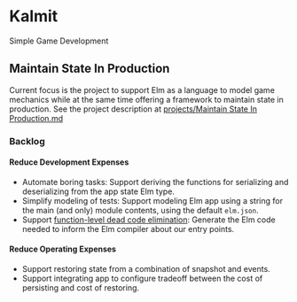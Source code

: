 # Kalmit

Simple Game Development

## Maintain State In Production

Current focus is the project to support Elm as a language to model game mechanics while at the same time offering a framework to maintain state in production. See the project description at [projects/Maintain State In Production.md](projects/Maintain%20State%20In%20Production.md)

### Backlog

#### Reduce Development Expenses

+ Automate boring tasks: Support deriving the functions for serializing and deserializing from the app state Elm type.
+ Simplify modeling of tests: Support modeling Elm app using a string for the main (and only) module contents, using the default `elm.json`.
+ Support [function-level dead code elimination](https://elm-lang.org/blog/small-assets-without-the-headache): Generate the Elm code needed to inform the Elm compiler about our entry points.

#### Reduce Operating Expenses

+ Support restoring state from a combination of snapshot and events.
+ Support integrating app to configure tradeoff between the cost of persisting and cost of restoring.


